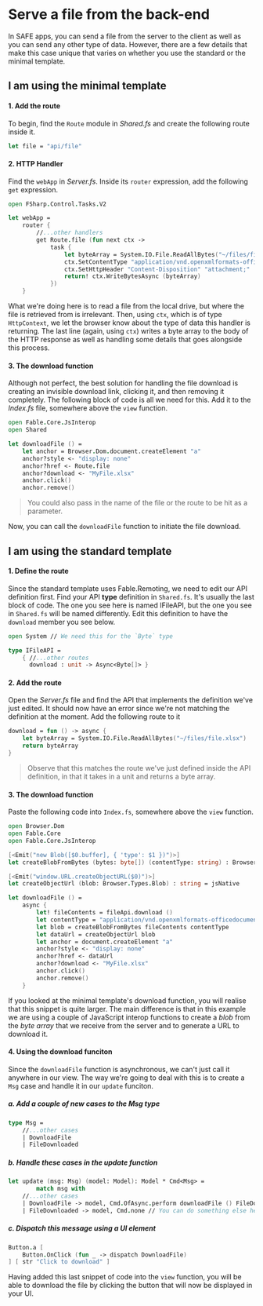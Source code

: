 # Serve a file from the back-end

In SAFE apps, you can send a file from the server to the client as well as you can send any other type of data. However, there are a few details that make this case unique that varies on whether you use the standard or the minimal template.



## I am using the minimal template

#### 1. Add the route

To begin, find the `Route` module in *Shared.fs* and create the following route inside it.

```fsharp
let file = "api/file"
```

#### 2. HTTP Handler

Find the `webApp` in *Server.fs*. Inside its `router` expression, add the following `get` expression.

```fsharp
open FSharp.Control.Tasks.V2

let webApp =
    router {
        //...other handlers
        get Route.file (fun next ctx ->
            task {
                let byteArray = System.IO.File.ReadAllBytes("~/files/file.xlsx")
                ctx.SetContentType "application/vnd.openxmlformats-officedocument.spreadsheetml.sheet"
                ctx.SetHttpHeader "Content-Disposition" "attachment;"
                return! ctx.WriteBytesAsync (byteArray)
            })
    }
```

What we're doing here is to read a file from the local drive, but where the file is retrieved from is irrelevant. Then, using `ctx`, which is of type `HttpContext`, we let the browser know about the type of data this handler is returning. The last line (again, using `ctx`) writes a byte array to the body of the HTTP response as well as handling some details that goes alongside this process.

#### 3. The download function

Although not perfect, the best solution for handling the file download is creating an invisible download link, clicking it, and then removing it completely. The following block of code is all we need for this. Add it to the *Index.fs* file, somewhere above the `view` function.

```fsharp
open Fable.Core.JsInterop
open Shared

let downloadFile () =
    let anchor = Browser.Dom.document.createElement "a"
    anchor?style <- "display: none"
    anchor?href <- Route.file
    anchor?download <- "MyFile.xlsx"
    anchor.click()
    anchor.remove()
```

> You could also pass in the name of the file or the route to be hit as a parameter.

Now, you can call the `downloadFile` function to initiate the file download.



## I am using the standard template

#### 1. Define the route

Since the standard template uses Fable.Remoting, we need to edit our API definition first. Find your API **type** definition in `Shared.fs`. It's usually the last block of code. The one you see here is named IFileAPI, but the one you see in `Shared.fs` will be named differently. Edit this definition to have the `download` member you see below.

```fsharp
open System // We need this for the `Byte` type

type IFileAPI =
	{ //...other routes 
	  download : unit -> Async<Byte[]> }
```

#### 2. Add the route

Open the *Server.fs* file and find the API that implements the definition we've just edited. It should now have an error since we're not matching the definition at the moment. Add the following route to it

```fsharp
download = fun () -> async {
    let byteArray = System.IO.File.ReadAllBytes("~/files/file.xlsx")
    return byteArray
}
```

> Observe that this matches the route we've just defined inside the API definition, in that it takes in a unit and returns a byte array.

#### 3. The download function

Paste the following code into `Index.fs`, somewhere above the `view` function.

```fsharp
open Browser.Dom
open Fable.Core
open Fable.Core.JsInterop

[<Emit("new Blob([$0.buffer], { 'type': $1 })")>]
let createBlobFromBytes (bytes: byte[]) (contentType: string) : Browser.Types.Blob = jsNative

[<Emit("window.URL.createObjectURL($0)")>]
let createObjectUrl (blob: Browser.Types.Blob) : string = jsNative

let downloadFile () =
    async {
        let! fileContents = fileApi.download ()
        let contentType = "application/vnd.openxmlformats-officedocument.spreadsheetml.sheet"
        let blob = createBlobFromBytes fileContents contentType
        let dataUrl = createObjectUrl blob
        let anchor = document.createElement "a"
        anchor?style <- "display: none"
        anchor?href <- dataUrl
        anchor?download <- "MyFile.xlsx"
        anchor.click()
        anchor.remove()
    }
```

If you looked at the minimal template's download function, you will realise that this snippet is quite larger. The main difference is that in this example we are using a couple of JavaScript interop functions to create a *blob* from the *byte array* that we receive from the server and to generate a URL to download it.

#### 4. Using the download funciton

Since the `downloadFile` function is asynchronous, we can't just call it anywhere in our view. The way we're going to deal with this is to create a `Msg` case and handle it in our `update` funciton.

##### a. Add a couple of new cases to the Msg type

```fsharp
type Msg =
    //...other cases
    | DownloadFile
    | FileDownloaded
```

##### b. Handle these cases in the update function

```fsharp
let update (msg: Msg) (model: Model): Model * Cmd<Msg> =
		match msg with
    //...other cases
    | DownloadFile -> model, Cmd.OfAsync.perform downloadFile () FileDownloaded
    | FileDownloaded -> model, Cmd.none // You can do something else here
```

##### c. Dispatch this *message* using a UI element

```fsharp
Button.a [
    Button.OnClick (fun _ -> dispatch DownloadFile)
] [ str "Click to download" ]
```

Having added this last snippet of code into the `view` function, you will be able to download the file by clicking the button that will now be displayed in your UI.



